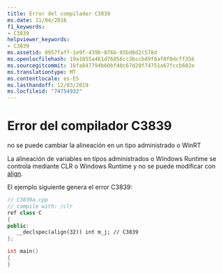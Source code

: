 ```yaml
---
title: Error del compilador C3839
ms.date: 11/04/2016
f1_keywords:
- C3839
helpviewer_keywords:
- C3839
ms.assetid: 0957faff-1e9f-439b-876b-85bd8d2c578d
ms.openlocfilehash: 19a1055a461d76856cc3bccbd9f8af0f0dcff356
ms.sourcegitcommit: 16fa847794b60bf40c67d20f74751a67fccb602e
ms.translationtype: MT
ms.contentlocale: es-ES
ms.lasthandoff: 12/03/2019
ms.locfileid: "74754932"
---
```

# <a name="compiler-error-c3839"></a>Error del compilador C3839

no se puede cambiar la alineación en un tipo administrado o WinRT

La alineación de variables en tipos administrados o Windows Runtime se controla mediante CLR o Windows Runtime y no se puede modificar con [align](../../cpp/align-cpp.md).

El ejemplo siguiente genera el error C3839:

```cpp
// C3839a.cpp
// compile with: /clr
ref class C
{
public:
   __declspec(align(32)) int m_j; // C3839
};

int main()
{
}
```
